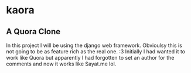 # kaora
## A Quora Clone 

In this project I will be using the django web framework. Obvioulsy this is not going to be as feature rich as the real one. :3
Initially I had wanted it to work like Quora but apparently I had forgotten to set an author for the comments and now it works like Sayat.me lol.
